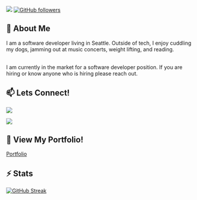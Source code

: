 <!-- <div align='center' class='row'>
    <h1 class='col-6'>CHRIS HONG</h1> -->

![](https://komarev.com/ghpvc/?username=c1008h) 
[![GitHub followers](https://img.shields.io/github/followers/c1008h.svg?style=social&label=Follow)](https://github.com/c1008h?tab=followers)

<!-- </div> -->

## 👀 About Me
I am a software developer living in Seattle. Outside of tech, I enjoy cuddling my dogs, jamming out at music concerts, weight lifting, and reading. 

<br/>
I am currently in the market for a software developer position. If you are hiring or know anyone who is hiring please reach out.

## 📫 Lets Connect!

<a href='mailto:hongchris97@gmail.com'><img src='https://img.shields.io/badge/Gmail-D14836?style=for-the-badge&logo=gmail&logoColor=white'/></a>

<a href='https://www.linkedin.com/in/hong-chris/'><img src='https://img.shields.io/badge/LinkedIn-0077B5?style=for-the-badge&logo=linkedin&logoColor=white'/></a>

## 📁 View My Portfolio!

<a href='https://thechrishong.com'>Portfolio</a>
<!-- <br/> -->

<!-- ## 💻 I'm Currently Working On
<ul>
    <li>Hackathon Projects</li>
    <li></li>
</ul> -->

## ⚡ Stats
[![GitHub Streak](https://streak-stats.demolab.com?user=c1008h&theme=blueberry_duo)](https://git.io/streak-stats) 

<!-- 
[![Chris's GitHub stats](https://github-readme-stats-git-masterrstaa-rickstaa.vercel.app/api?username=c1008h&theme=rose_pine)](https://github.com/c1008h/github-readme-stats) -->

<!-- [![Top Langs](https://github-readme-stats.vercel.app/api/top-langs/?username=c1008h&theme=vision-friendly-dark)](https://github.com/anuraghazra/github-readme-stats) -->
